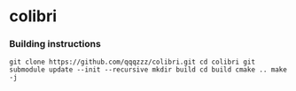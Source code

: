 # colibri

### Building instructions
`
git clone https://github.com/qqqzzz/colibri.git
cd colibri
git submodule update --init --recursive
mkdir build
cd build
cmake ..
make -j
`
